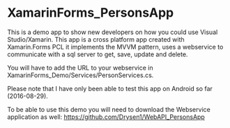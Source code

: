 # XamarinForms_PersonsApp

This is a demo app to show new developers on how you could use Visual Studio/Xamarin. 
This app is a cross platform app created with Xamarin.Forms PCL it implements the MVVM pattern, 
uses a webservice to communicate with a sql server to get, save, update and delete.

You will have to add the URL to your webservice in XamarinForms_Demo/Services/PersonServices.cs.

Please note that I have only been able to test this app on Android so far (2016-08-29).

To be able to use this demo you will need to download the Webservice application as well: https://github.com/Drysen1/WebAPI_PersonsApp
